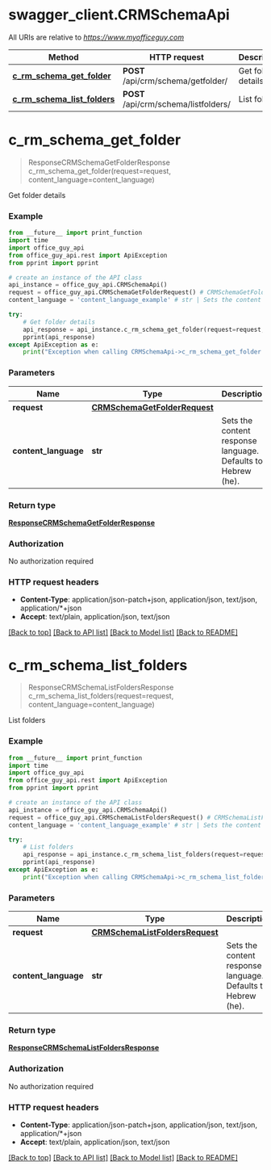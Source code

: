# swagger_client.CRMSchemaApi

All URIs are relative to *https://www.myofficeguy.com*

Method | HTTP request | Description
------------- | ------------- | -------------
[**c_rm_schema_get_folder**](CRMSchemaApi.md#c_rm_schema_get_folder) | **POST** /api/crm/schema/getfolder/ | Get folder details
[**c_rm_schema_list_folders**](CRMSchemaApi.md#c_rm_schema_list_folders) | **POST** /api/crm/schema/listfolders/ | List folders


# **c_rm_schema_get_folder**
> ResponseCRMSchemaGetFolderResponse c_rm_schema_get_folder(request=request, content_language=content_language)

Get folder details

### Example
```python
from __future__ import print_function
import time
import office_guy_api
from office_guy_api.rest import ApiException
from pprint import pprint

# create an instance of the API class
api_instance = office_guy_api.CRMSchemaApi()
request = office_guy_api.CRMSchemaGetFolderRequest() # CRMSchemaGetFolderRequest |  (optional)
content_language = 'content_language_example' # str | Sets the content response language. Defaults to Hebrew (he). (optional)

try:
    # Get folder details
    api_response = api_instance.c_rm_schema_get_folder(request=request, content_language=content_language)
    pprint(api_response)
except ApiException as e:
    print("Exception when calling CRMSchemaApi->c_rm_schema_get_folder: %s\n" % e)
```

### Parameters

Name | Type | Description  | Notes
------------- | ------------- | ------------- | -------------
 **request** | [**CRMSchemaGetFolderRequest**](CRMSchemaGetFolderRequest.md)|  | [optional] 
 **content_language** | **str**| Sets the content response language. Defaults to Hebrew (he). | [optional] 

### Return type

[**ResponseCRMSchemaGetFolderResponse**](ResponseCRMSchemaGetFolderResponse.md)

### Authorization

No authorization required

### HTTP request headers

 - **Content-Type**: application/json-patch+json, application/json, text/json, application/*+json
 - **Accept**: text/plain, application/json, text/json

[[Back to top]](#) [[Back to API list]](../README.md#documentation-for-api-endpoints) [[Back to Model list]](../README.md#documentation-for-models) [[Back to README]](../README.md)

# **c_rm_schema_list_folders**
> ResponseCRMSchemaListFoldersResponse c_rm_schema_list_folders(request=request, content_language=content_language)

List folders

### Example
```python
from __future__ import print_function
import time
import office_guy_api
from office_guy_api.rest import ApiException
from pprint import pprint

# create an instance of the API class
api_instance = office_guy_api.CRMSchemaApi()
request = office_guy_api.CRMSchemaListFoldersRequest() # CRMSchemaListFoldersRequest |  (optional)
content_language = 'content_language_example' # str | Sets the content response language. Defaults to Hebrew (he). (optional)

try:
    # List folders
    api_response = api_instance.c_rm_schema_list_folders(request=request, content_language=content_language)
    pprint(api_response)
except ApiException as e:
    print("Exception when calling CRMSchemaApi->c_rm_schema_list_folders: %s\n" % e)
```

### Parameters

Name | Type | Description  | Notes
------------- | ------------- | ------------- | -------------
 **request** | [**CRMSchemaListFoldersRequest**](CRMSchemaListFoldersRequest.md)|  | [optional] 
 **content_language** | **str**| Sets the content response language. Defaults to Hebrew (he). | [optional] 

### Return type

[**ResponseCRMSchemaListFoldersResponse**](ResponseCRMSchemaListFoldersResponse.md)

### Authorization

No authorization required

### HTTP request headers

 - **Content-Type**: application/json-patch+json, application/json, text/json, application/*+json
 - **Accept**: text/plain, application/json, text/json

[[Back to top]](#) [[Back to API list]](../README.md#documentation-for-api-endpoints) [[Back to Model list]](../README.md#documentation-for-models) [[Back to README]](../README.md)

